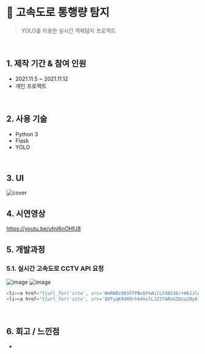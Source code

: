 # :pushpin: 고속도로 통행량 탐지
>YOLO를 이용한 실시간 객체탐지 프로젝트  

</br>

## 1. 제작 기간 & 참여 인원
- 2021.11.5 ~ 2021.11.12
- 개인 프로젝트

</br>

## 2. 사용 기술
  - Python 3
  - Flask
  - YOLO
  
</br>

## 3. UI
![cover](https://user-images.githubusercontent.com/48177285/141255585-cae6c8b4-a1f9-4e40-85da-4e186479b5e8.JPG)



## 4. 시연영상
https://youtu.be/ufnI6nOHfJ8


## 5. 개발과정
### 5.1. 실시간 고속도로 CCTV API 요청
![image](https://user-images.githubusercontent.com/48177285/151138768-ff5c7a00-12f8-49cf-886d-bc1989bb94e2.png)
![image](https://user-images.githubusercontent.com/48177285/151139684-645fbbd3-0763-41d5-97af-a1c69bb91eee.png)
~~~python
<li><a href="{{url_for('cctv', src='WmRWBzX6SFFPBvbFmAiCLhXBI4b/+H61JldCRpyvHfuP/l6fxlDkWQyLDFRU2FfSjBPBPUJwns2dUERd40H4lA==')}}" class="link-dark rounded">송파</a></li>
<li><a href="{{url_for('cctv', src='QUTyqK9d00rhb4kslLJZ37ARoGZUzu20y61LHqqGPdJxsS1arEVVw8AmgHJwV4ofxvNqeo9Oxqli8Knftyu9aw==')}}" class="link-dark rounded">성남</a></li>
~~~
</br>

## 6. 회고 / 느낀점

* 
